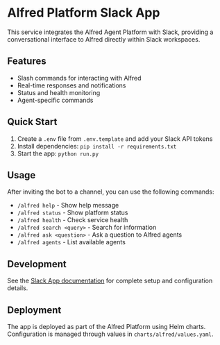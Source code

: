 # Alfred Platform Slack App

This service integrates the Alfred Agent Platform with Slack, providing a conversational interface to Alfred directly within Slack workspaces.

## Features

- Slash commands for interacting with Alfred
- Real-time responses and notifications
- Status and health monitoring
- Agent-specific commands

## Quick Start

1. Create a `.env` file from `.env.template` and add your Slack API tokens
2. Install dependencies: `pip install -r requirements.txt`
3. Start the app: `python run.py`

## Usage

After inviting the bot to a channel, you can use the following commands:

- `/alfred help` - Show help message
- `/alfred status` - Show platform status
- `/alfred health` - Check service health
- `/alfred search <query>` - Search for information
- `/alfred ask <question>` - Ask a question to Alfred agents
- `/alfred agents` - List available agents

## Development

See the [Slack App documentation](../../docs/slack_app.md) for complete setup and configuration details.

## Deployment

The app is deployed as part of the Alfred Platform using Helm charts. Configuration is managed through values in `charts/alfred/values.yaml`.
